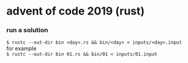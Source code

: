 # advent of code 2019 (rust)

### run a solution
`$ rustc --out-dir bin <day>.rs && bin/<day> < inputs/<day>.input`   
for example   
`$ rustc --out-dir bin 01.rs && bin/01 < inputs/01.input`   
